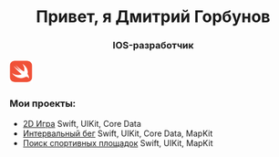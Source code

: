 <h1 align="center">Привет, я Дмитрий Горбунов</h1>
<h3 align="center">IOS-разработчик</h3> 
<img src="https://raw.githubusercontent.com/devicons/devicon/master/icons/swift/swift-original.svg" alt="swift" width="40" height="40"/> </a> </p>

<h3 align="left">Мои проекты:</h3>

- [2D Игра](https://github.com/DmitryGorbunow/PlaneGame) Swift, UIKit, Core Data
- [Интервальный бег](https://github.com/DmitryGorbunow/IntervalRunning) Swift, UIKit, Core Data, MapKit
- [Поиск спортивных площадок](https://github.com/DmitryGorbunow/SearchSportsGrounds) Swift, UIKit, MapKit








